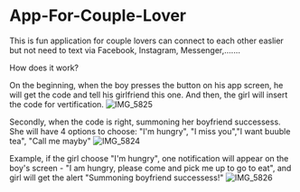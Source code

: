 # App-For-Couple-Lover
This is fun application for couple lovers can connect to each other easlier but not need to text via Facebook, Instagram, Messenger,.......

How does it work? 

On the beginning, when the boy presses the button on his app screen, he will get the code and tell his girlfriend this one. And then, the girl will insert the code for vertification.
![IMG_5825](https://user-images.githubusercontent.com/56002685/116336446-2d343680-a79e-11eb-96ce-a2855c08fa10.jpg)

Secondly, when the code is right, summoning her boyfriend successess. She will have 4 options to choose: "I'm hungry", "I miss you","I want buuble tea", "Call me mayby"
![IMG_5824](https://user-images.githubusercontent.com/56002685/116336454-32918100-a79e-11eb-8d2b-323ee210be81.jpg)

Example, if the girl choose "I'm hungry", one notification will appear on the boy's screen - "I am hungry, please come and pick me up to go to eat", and girl will get the alert "Summoning boyfriend successess!"
![IMG_5826](https://user-images.githubusercontent.com/56002685/116336462-358c7180-a79e-11eb-8470-58882aed0c18.jpg)
